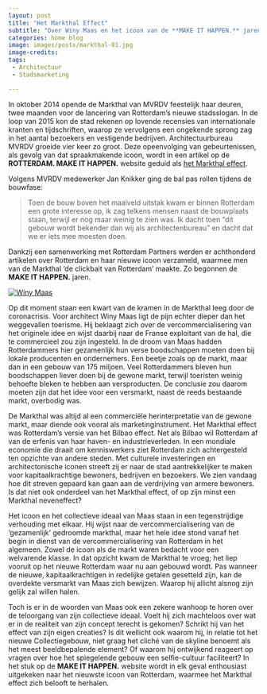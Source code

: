 ```yaml
---
layout: post
title: "Het Markthal Effect"
subtitle: "Over Winy Maas en het icoon van de **MAKE IT HAPPEN.** jaren."
categories: home blog
image: images/posts/markthal-01.jpg
image-credits:
tags: 
 - Architectuur 
 - Stadsmarketing

---
```


In oktober 2014 opende de Markthal van MVRDV feestelijk haar deuren, twee maanden voor de lancering van Rotterdam’s nieuwe stadsslogan. In de loop van 2015 kon de stad rekenen op lovende recensies van internationale kranten en tijdschriften, waarop ze vervolgens een ongekende sprong zag in het aantal bezoekers en vestigende bedrijven. Architectuurbureau MVRDV groeide vier keer zo groot. Deze opeenvolging van gebeurtenissen, als gevolg van dat spraakmakende icoon, wordt in een artikel op de **ROTTERDAM. MAKE IT HAPPEN.** website geduid als [het Markthal effect](https://rotterdammakeithappen.nl/showcases/het-markthal-effect/).

Volgens MVRDV medewerker Jan Knikker ging de bal pas rollen tijdens de bouwfase: 

>Toen de bouw boven het maaiveld uitstak kwam er binnen Rotterdam een grote interesse op, ik zag telkens mensen naast de bouwplaats staan, terwijl er nog maar weinig te zien was. Ik dacht toen “dit gebouw wordt bekender dan wij als architectenbureau” en dacht dat we er iets mee moesten doen. 

Dankzij een samenwerking met Rotterdam Partners werden er achthonderd artikelen over Rotterdam en haar nieuwe icoon verzameld, waarmee men van de Markthal ‘de clickbait van Rotterdam’ maakte. Zo begonnen de **MAKE IT HAPPEN.** jaren.

[![Winy Maas](http://img.youtube.com/vi/Dds82luyxt0/0.jpg)](https://www.youtube.com/watch?v=Dds82luyxt0 "Winy Maas")

Op dit moment staan een kwart van de kramen in de Markthal leeg door de coronacrisis. Voor architect Winy Maas ligt de pijn echter dieper dan het weggevallen toerisme. Hij beklaagt zich over de vercommercialisering van het originele idee en wijst daarbij naar de Franse exploitant van de hal, die te commercieel zou zijn ingesteld. In de droom van Maas hadden Rotterdammers hier gezamenlijk hun verse boodschappen moeten doen bij lokale producenten en ondernemers. Een beetje zoals op de markt, maar dan in een gebouw van 175 miljoen. Veel Rotterdammers bleven hun boodschappen liever doen bij de gewone markt, terwijl toeristen weinig behoefte bleken te hebben aan versproducten. De conclusie zou daarom moeten zijn dat het idee voor een versmarkt, naast de reeds bestaande markt, overbodig was.

De Markthal was altijd al een commerciële herinterpretatie van de gewone markt, maar diende ook vooral als marketinginstrument. Het Markthal effect was Rotterdam’s versie van het Bilbao effect. Net als Bilbao wil Rotterdam af van de erfenis van haar haven- en industrieverleden. In een mondiale economie die draait om kenniswerkers ziet Rotterdam zich achtergesteld ten opzichte van andere steden. Met culturele investeringen en architectonische iconen streeft zij er naar de stad aantrekkelijker te maken voor kapitaalkrachtige bewoners, bedrijven en bezoekers. We zien vandaag hoe dit streven gepaard kan gaan aan de verdrijving van armere bewoners. Is dat niet ook onderdeel van het Markthal effect, of op zijn minst een Markthal neveneffect?

Het icoon en het collectieve ideaal van Maas staan in een tegenstrijdige verhouding met elkaar. Hij wijst naar de vercommercialisering van de ‘gezamenlijk’ gedroomde markthal, maar het hele idee stond vanaf het begin in dienst van de vercommercialisering van Rotterdam in het algemeen. Zowel de icoon als de markt waren bedacht voor een welvarende klasse. In dat opzicht kwam de Markthal te vroeg; het liep vooruit op het nieuwe Rotterdam waar nu aan gebouwd wordt. Pas wanneer de nieuwe, kapitaalkrachtigen in redelijke getalen gesetteld zijn, kan de overdekte versmarkt van Maas zich bewijzen. Waarop hij allicht alsnog zijn gelijk zal willen halen.

Toch is er in de woorden van Maas ook een zekere wanhoop te horen over de teloorgang van zijn collectieve ideaal. Voelt hij zich machteloos over wat er in de realiteit van zijn concept terecht is gekomen? Schrikt hij van het effect van zijn eigen creaties? Is dit wellicht ook waarom hij, in relatie tot het nieuwe Collectiegebouw, niet graag het cliché van de skyline benoemt als het meest beeldbepalende element? Of waarom hij ontwijkend reageert op vragen over hoe het spiegelende gebouw een selfie-cultuur faciliteert? In het stuk op de **MAKE IT HAPPEN.** website wordt in elk geval enthousiast uitgekeken naar het nieuwste icoon van Rotterdam, waarmee het Markthal effect zich belooft te herhalen.
